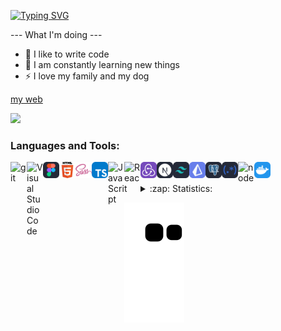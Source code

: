 [![Typing SVG](https://readme-typing-svg.herokuapp.com?font=Ubuntu&background=55FF1400&multiline=true&lines=Hi+there+%F0%9F%91%8B%2C+I'm+Alexey;I'm+a+FrontEnd+Developer)](https://github.com/GaponovAlexey)

--- What I'm doing ---

- 💪 I like to write code
- 🥅 I am constantly learning new things
- ⚡ I love my family and my dog
<!-- - 🎉 I love Cryptocurrency and Gym -->

<a href="https://g-alexey.vercel.app/">my web</a>

<!-- <br /> -->

![](https://komarev.com/ghpvc/?username=GaponovAlexey)
<br/>
### Languages and Tools:
<img align="left" alt="git" width="26px" src="https://i.giphy.com/media/KzJkzjggfGN5Py6nkT/200.webp" />
<img align="left" alt="Visual Studio Code" width="26px" src="https://i.giphy.com/media/IdyAQJVN2kVPNUrojM/200.webp" />
<img align="left" alt="figma" width="26px" src="https://raw.githubusercontent.com/tandpfun/skill-icons/b6394dd1217c572146066dae32e6c89715c20a0a/icons/Figma-Dark.svg"/>
<img align="left" alt="HTML5" width="26px" src="https://raw.githubusercontent.com/github/explore/80688e429a7d4ef2fca1e82350fe8e3517d3494d/topics/html/html.png" />
<img align="left" alt="Sass" width="26px" src="https://raw.githubusercontent.com/github/explore/80688e429a7d4ef2fca1e82350fe8e3517d3494d/topics/sass/sass.png" />
<img align="left" alt="ts" width="26px" src="https://raw.githubusercontent.com/tandpfun/skill-icons/b6394dd1217c572146066dae32e6c89715c20a0a/icons/TypeScript.svg" />
<img align="left" alt="JavaScript" width="26px" src="https://media3.giphy.com/media/ln7z2eWriiQAllfVcn/200w.webp" />
<img align="left" alt="React" width="26px" src="https://i.giphy.com/media/eNAsjO55tPbgaor7ma/200w.webp" />
<img align="left" alt="Redux" width="26px" src="https://raw.githubusercontent.com/tandpfun/skill-icons/b6394dd1217c572146066dae32e6c89715c20a0a/icons/Redux.svg" />
<img align="left" alt="NextJs" width="26px" src="https://raw.githubusercontent.com/tandpfun/skill-icons/b6394dd1217c572146066dae32e6c89715c20a0a/icons/NextJS-Dark.svg" />
<img align="left" alt="tailwind" width="26px" src="https://raw.githubusercontent.com/tandpfun/skill-icons/b6394dd1217c572146066dae32e6c89715c20a0a/icons/TailwindCSS-Dark.svg" />
<img align="left" alt="prisma" width="26px" src="https://raw.githubusercontent.com/tandpfun/skill-icons/b6394dd1217c572146066dae32e6c89715c20a0a/icons/Prisma.svg" />
<img align="left" alt="post" width="26px" src="https://raw.githubusercontent.com/tandpfun/skill-icons/b6394dd1217c572146066dae32e6c89715c20a0a/icons/PostgreSQL-Dark.svg" />

<img align="left" alt="rejex" width="26px" src="https://raw.githubusercontent.com/tandpfun/skill-icons/b6394dd1217c572146066dae32e6c89715c20a0a/icons/Regex-Dark.svg" />

<img align="left" alt="node" width="26px" src="https://media3.giphy.com/media/kdFc8fubgS31b8DsVu/giphy.webp" />
<img align="left" alt="Docker" width="26px" src="https://raw.githubusercontent.com/tandpfun/skill-icons/b6394dd1217c572146066dae32e6c89715c20a0a/icons/Docker.svg" />
<br />

<br />

<details>
  <summary>:zap: Statistics:</summary>
   <img align="left" alt="codeSTACKr's GitHub Stats" src="https://github-readme-stats.vercel.app/api/top-langs/?username=GaponovAlexey&theme=chartreuse-dark&langs_count=8&layout=compact" />
    </>
    <img align="left" alt="codeSTACKr's GitHub Stats" src="https://github-readme-stats.vercel.app/api?username=GaponovAlexey&theme=chartreuse-dark&show_icons=true" />
</details>

![snake gif](https://github.com/GaponovAlexey/GaponovAlexey/blob/output/github-contribution-grid-snake.svg)
